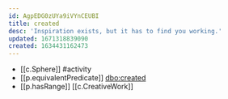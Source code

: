 ```yaml
---
id: AgpEDG0zUYa9iVYnCEUBI
title: created
desc: 'Inspiration exists, but it has to find you working.'
updated: 1671318839090
created: 1634431162473
---
```





- [[c.Sphere]] #activity
- [[p.equivalentPredicate]] [dbo:created](http://dbpedia.org/ontology/created)
- [[p.hasRange]] [[c.CreativeWork]]
